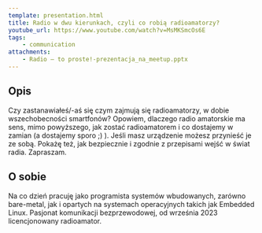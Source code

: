 ```yaml
---
template: presentation.html
title: Radio w dwu kierunkach, czyli co robią radioamatorzy?
youtube_url: https://www.youtube.com/watch?v=MsMKSmcOs6E
tags:
    - communication
attachments:
    - Radio – to proste!-prezentacja_na_meetup.pptx
---
```


## Opis
Czy zastanawiałeś/-aś się czym zajmują się radioamatorzy, w dobie wszechobecności smartfonów? Opowiem, dlaczego radio amatorskie ma sens, mimo powyższego, jak zostać radioamatorem i co dostajemy w zamian (a dostajemy sporo ;) ).
Jeśli masz urządzenie możesz przynieść je ze sobą. Pokażę też, jak bezpiecznie i zgodnie z przepisami wejść w świat radia.
Zapraszam.

## O sobie
Na co dzień pracuję jako programista systemów wbudowanych, zarówno bare-metal, jak i opartych na systemach operacyjnych takich jak Embedded Linux. Pasjonat komunikacji bezprzewodowej, od września 2023 licencjonowany radioamator.

